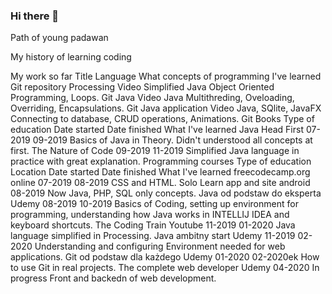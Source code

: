 ### Hi there 👋

Path of young padawan

My history of learning coding

My work so far
Title	Language	What concepts of programming I've learned	Git repository
Processing Video	Simplified Java	Object Oriented Programming, Loops.	Git
Java Video	Java	Multithreding, Oveloading, Overriding, Encapsulations.	Git
Java application Video	Java, SQlite, JavaFX	Connecting to database, CRUD operations, Animations.	Git
Books
Type of education	Date started	Date finished	What I've learned
Java Head First	07-2019	09-2019	Basics of Java in Theory. Didn't understood all concepts at first.
The Nature of Code	09-2019	11-2019	Simplified Java language in practice with great explanation.
Programming courses
Type of education	Location	Date started	Date finished	What I've learned
freecodecamp.org	online	07-2019	08-2019	CSS and HTML.
Solo Learn app and site	android	08-2019	Now	Java, PHP, SQL only concepts.
Java od podstaw do eksperta	Udemy	08-2019	10-2019	Basics of Coding, setting up environment for programming, understanding how Java works in INTELLIJ IDEA and keyboard shortcuts.
The Coding Train	Youtube	11-2019	01-2020	Java language simplified in Processing.
Java ambitny start	Udemy	11-2019	02-2020	Understanding and configuring Environment needed for web applications.
Git od podstaw dla każdego	Udemy	01-2020	02-2020ek	How to use Git in real projects.
The complete web developer	Udemy	04-2020	In progress	Front and backedn of web development.


